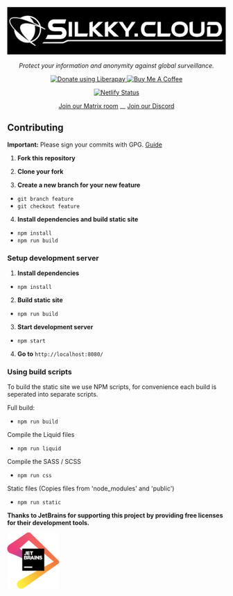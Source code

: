 <div align="center">
<a href="https://silkky.cloud/">
  <img src="public/assets/img/png/brand/text-background.png" width="600px" alt="Silkky.Cloud" />
</a>
<p>
  <em>Protect your information and anonymity against global surveillance.</em>
</p>
<a href="https://liberapay.com/silkkycloud/donate" target="_blank">
  <img alt="Donate using Liberapay" src="https://liberapay.com/assets/widgets/donate.svg" height="30px">
</a>
<a href="https://www.buymeacoffee.com/silkkycloud" target="_blank">
  <img src="https://cdn.buymeacoffee.com/buttons/v2/default-yellow.png" height="30px" alt="Buy Me A Coffee">
</a>

[![Netlify Status](https://api.netlify.com/api/v1/badges/b10af1f4-8472-47cf-9702-82b2833d0a76/deploy-status)](https://app.netlify.com/sites/silkky-cloud/deploys)

[Join our Matrix room](https://matrix.to/#/#silkkycloud:matrix.org)
__
[Join our Discord](https://discord.com/invite/BvqJQ3hNrQ)

</div>

## Contributing

**Important:** Please sign your commits with GPG. [Guide](https://docs.github.com/en/github/authenticating-to-github/managing-commit-signature-verification)

1. **Fork this repository**

2. **Clone your fork**

3. **Create a new branch for your new feature**

- ```git branch feature```
-  ```git checkout feature```

4. **Install dependencies and build static site**

- ```npm install```
- ```npm run build```

### Setup development server

1. **Install dependencies**

- ```npm install```

2. **Build static site**

- ```npm run build```

3. **Start development server**

- ```npm start```

4. **Go to** ```http://localhost:8080/```

### Using build scripts

To build the static site we use NPM scripts, for convenience each build is seperated into separate scripts.

Full build:

- ```npm run build```

Compile the Liquid files

- ```npm run liquid```

Compile the SASS / SCSS

- ```npm run css```

Static files (Copies files from 'node_modules' and 'public')

- ```npm run static```

**Thanks to JetBrains for supporting this project by providing free licenses for their development tools.**

<a href="https://jb.gg/OpenSource" target="_blank">
  <img src="public/assets/img/svg/jetbrains.svg" width="120px" alt="JetBrains">
</a>
